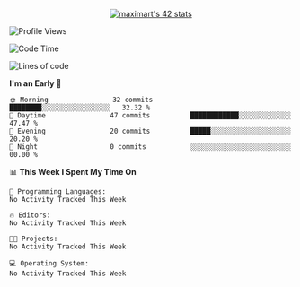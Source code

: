 <p align="center">
<a href="https://github.com/oakoudad/badge42"><img src="https://badge.mediaplus.ma/greenbinary/maximart?1337Badge=off&UM6P=off" alt="maximart's 42 stats" /></a>
</p>

![Profile Views](https://komarev.com/ghpvc/?username=manomania&style=flat-square&color=blue)

<!--START_SECTION:waka-->

![Code Time](http://img.shields.io/badge/Code%20Time-0%20secs-blue)

![Lines of code](https://img.shields.io/badge/From%20Hello%20World%20I%27ve%20Written-33.6%20thousand%20lines%20of%20code-blue)

**I'm an Early 🐤** 

```text
🌞 Morning                32 commits          ████████░░░░░░░░░░░░░░░░░   32.32 % 
🌆 Daytime                47 commits          ████████████░░░░░░░░░░░░░   47.47 % 
🌃 Evening                20 commits          █████░░░░░░░░░░░░░░░░░░░░   20.20 % 
🌙 Night                  0 commits           ░░░░░░░░░░░░░░░░░░░░░░░░░   00.00 % 
```


📊 **This Week I Spent My Time On** 

```text
💬 Programming Languages: 
No Activity Tracked This Week

🔥 Editors: 
No Activity Tracked This Week

🐱‍💻 Projects: 
No Activity Tracked This Week

💻 Operating System: 
No Activity Tracked This Week
```

<!--END_SECTION:waka-->
